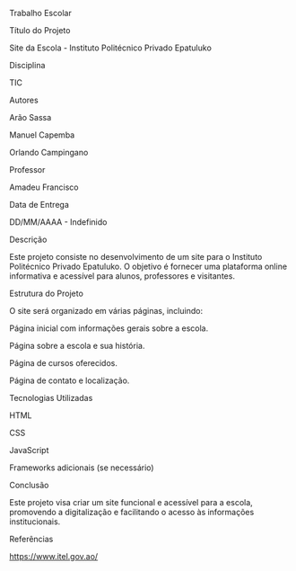 Trabalho Escolar

Título do Projeto

Site da Escola - Instituto Politécnico Privado Epatuluko

Disciplina

TIC

Autores

Arão Sassa

Manuel Capemba

Orlando Campingano

Professor

Amadeu Francisco

Data de Entrega

DD/MM/AAAA - Indefinido

Descrição

Este projeto consiste no desenvolvimento de um site para o Instituto Politécnico Privado Epatuluko. O objetivo é fornecer uma plataforma online informativa e acessível para alunos, professores e visitantes.

Estrutura do Projeto

O site será organizado em várias páginas, incluindo:

Página inicial com informações gerais sobre a escola.

Página sobre a escola e sua história.

Página de cursos oferecidos.

Página de contato e localização.


Tecnologias Utilizadas

HTML

CSS

JavaScript

Frameworks adicionais (se necessário)


Conclusão

Este projeto visa criar um site funcional e acessível para a escola, promovendo a digitalização e facilitando o acesso às informações institucionais.

Referências

https://www.itel.gov.ao/



